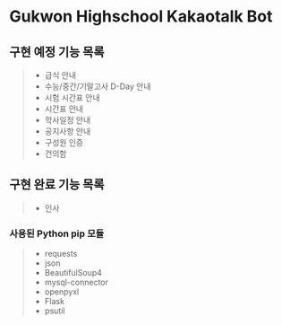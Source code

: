 # Gukwon Highschool Kakaotalk Bot

## 구현 예정 기능 목록

>- 급식 안내
>- 수능/중간/기말고사 D-Day 안내
>- 시험 시간표 안내
>- 시간표 안내
>- 학사일정 안내
>- 공지사항 안내
>- 구성원 인증
>- 건의함
    
## 구현 완료 기능 목록

>- 인사
  
### 사용된 Python pip 모듈

>- requests
>- json
>- BeautifulSoup4
>- mysql-connector
>- openpyxl
>- Flask
>- psutil